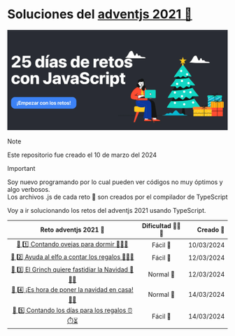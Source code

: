 
# Soluciones del [adventjs 2021 🔗](https://2021.adventjs.dev/)

[![adventsjs hero](images/adventjsHero.webp)](https://2021.adventjs.dev/)

> [!NOTE]  
> Este repositorio fue creado el 10 de marzo del 2024

> [!IMPORTANT]  
> Soy nuevo programando por lo cual pueden ver códigos no muy óptimos y algo verbosos.  
> Los archivos .js de cada reto 🎯 son creados por el compilador de TypeScript

Voy a ir solucionando los retos del adventjs 2021 usando TypeScript.



| Reto adventjs 2021 🎯 | Dificultad 🥉🥈🥇| Creado 📆 |
|:--:| :--:|--:|
| [🎯 1️⃣ Contando ovejas para dormir 🐑🐑🐑](./1/README.md) | Fácil 🥉 | 10/03/2024
| [🎯 2️⃣ Ayuda al elfo a contar los regalos 🎁🎁🎁](./2/README.md) | Fácil 🥉 | 12/03/2024
| [ 🎯 3️⃣ El Grinch quiere fastidiar la Navidad 👹👹👹](./3/README.md) | Normal 🥈 | 12/03/2024
| [ 🎯 4️⃣ ️¡Es hora de poner la navidad en casa! 🎄🎄](./4/README.md) | Normal 🥈 | 14/03/2024
| [🎯 5️⃣ Contando los días para los regalos ⏰⏱️⏳](./5/README.md) | Fácil 🥉 | 14/03/2024
